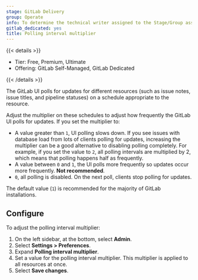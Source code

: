 ```yaml
---
stage: GitLab Delivery
group: Operate
info: To determine the technical writer assigned to the Stage/Group associated with this page, see https://handbook.gitlab.com/handbook/product/ux/technical-writing/#assignments
gitlab_dedicated: yes
title: Polling interval multiplier
---
```


{{< details >}}

- Tier: Free, Premium, Ultimate
- Offering: GitLab Self-Managed, GitLab Dedicated

{{< /details >}}

The GitLab UI polls for updates for different resources (such as issue notes, issue titles, and pipeline
statuses) on a schedule appropriate to the resource.

Adjust the multiplier on these schedules to adjust how frequently the GitLab UI polls for updates. If
you set the multiplier to:

- A value greater than `1`, UI polling slows down. If you see issues with database load from lots of
  clients polling for updates, increasing the multiplier can be a good alternative to disabling
  polling completely. For example, if you set the value to `2`, all polling intervals
  are multiplied by 2, which means that polling happens half as frequently.
- A value between `0` and `1`, the UI polls more frequently so updates occur more frequently.
  **Not recommended**.
- `0`, all polling is disabled. On the next poll, clients stop polling for updates.

The default value (`1`) is recommended for the majority of GitLab installations.

## Configure

To adjust the polling interval multiplier:

1. On the left sidebar, at the bottom, select **Admin**.
1. Select **Settings > Preferences**.
1. Expand **Polling interval multiplier**.
1. Set a value for the polling interval multiplier. This multiplier is applied to all resources at
   once.
1. Select **Save changes**.
